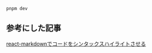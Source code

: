 
```shell
pnpm dev
```


## 参考にした記事

[react-markdownでコードをシンタックスハイライトさせる](https://goodlife.tech/posts/react-markdown-code-highlight.html)
